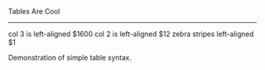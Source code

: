   Tables          Are            Cool
  --------------- -------------- --------
  col 3 is        left-aligned   \$1600
  col 2 is        left-aligned   \$12
  zebra stripes   left-aligned   \$1

Demonstration of simple table syntax.
